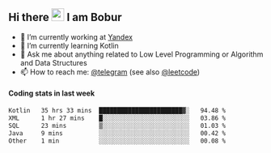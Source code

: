 ## Hi there <img src="https://media.giphy.com/media/hvRJCLFzcasrR4ia7z/giphy.gif" width="25px" height="25px"> I am Bobur

- 💼 I’m currently working at [Yandex](https://yandex.ru/)
- 🌱 I’m currently learning Kotlin
- 💬 Ask me about anything related to Low Level Programming or Algorithm and Data Structures
- 📫 How to reach me: [@telegram](https://t.me/octoant) (see also [@leetcode](https://leetcode.com/octoant/))    

#### Coding stats in last week

<!--START_SECTION:waka-->

```txt
Kotlin   35 hrs 33 mins  ███████████████████████▓░   94.48 %
XML      1 hr 27 mins    █░░░░░░░░░░░░░░░░░░░░░░░░   03.86 %
SQL      23 mins         ▒░░░░░░░░░░░░░░░░░░░░░░░░   01.03 %
Java     9 mins          ░░░░░░░░░░░░░░░░░░░░░░░░░   00.42 %
Other    1 min           ░░░░░░░░░░░░░░░░░░░░░░░░░   00.08 %
```

<!--END_SECTION:waka-->

